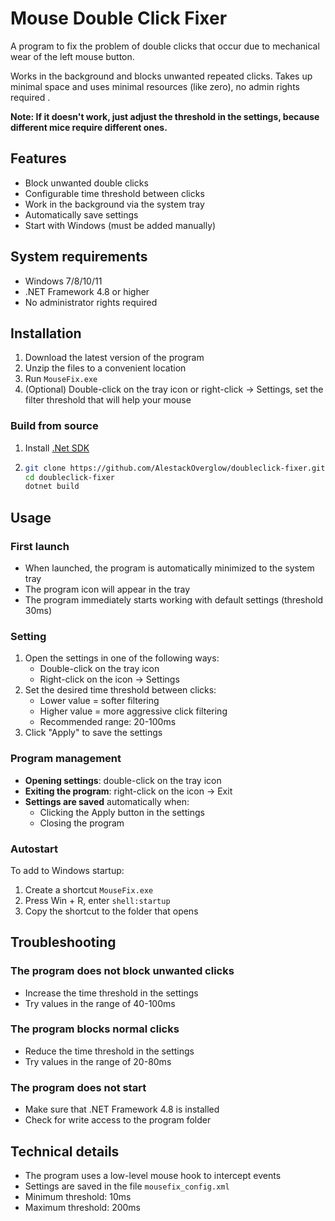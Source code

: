 # Mouse Double Click Fixer

A program to fix the problem of double clicks that occur due to mechanical wear of the left mouse button.

Works in the background and blocks unwanted repeated clicks. Takes up minimal space and uses minimal resources (like zero), no admin rights required .

**Note: If it doesn't work, just adjust the threshold in the settings, because different mice require different ones.**

## Features

- Block unwanted double clicks
- Configurable time threshold between clicks
- Work in the background via the system tray
- Automatically save settings
- Start with Windows (must be added manually)

## System requirements

- Windows 7/8/10/11
- .NET Framework 4.8 or higher
- No administrator rights required

## Installation

1. Download the latest version of the program
2. Unzip the files to a convenient location
3. Run `MouseFix.exe`
4. (Optional) Double-click on the tray icon or right-click  → Settings, set the filter threshold that will help your mouse

### Build from source 
   1. Install [.Net SDK](https://dotnet.microsoft.com/download/dotnet?cid=getdotnetcorecli) 
   2.  ```bash
       git clone https://github.com/AlestackOverglow/doubleclick-fixer.git
       cd doubleclick-fixer
       dotnet build
       ```

## Usage

### First launch
- When launched, the program is automatically minimized to the system tray
- The program icon will appear in the tray
- The program immediately starts working with default settings (threshold 30ms)

### Setting
1. Open the settings in one of the following ways:
   - Double-click on the tray icon
   - Right-click on the icon → Settings
2. Set the desired time threshold between clicks:
   - Lower value = softer filtering
   - Higher value = more aggressive click filtering
   - Recommended range: 20-100ms
3. Click "Apply" to save the settings

     
### Program management
- **Opening settings**: double-click on the tray icon
- **Exiting the program**: right-click on the icon → Exit
- **Settings are saved** automatically when:
   - Clicking the Apply button in the settings
   - Closing the program
  
### Autostart
To add to Windows startup:
1. Create a shortcut `MouseFix.exe`
2. Press Win + R, enter `shell:startup`
3. Copy the shortcut to the folder that opens

## Troubleshooting

### The program does not block unwanted clicks
- Increase the time threshold in the settings
- Try values ​​in the range of 40-100ms

### The program blocks normal clicks
- Reduce the time threshold in the settings
- Try values ​​in the range of 20-80ms

### The program does not start
- Make sure that .NET Framework 4.8 is installed
- Check for write access to the program folder


     
## Technical details

- The program uses a low-level mouse hook to intercept events
- Settings are saved in the file `mousefix_config.xml`
- Minimum threshold: 10ms
- Maximum threshold: 200ms
